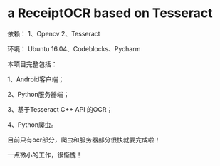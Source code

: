 # a ReceiptOCR based on Tesseract

依赖：
1、Opencv
2、Tesseract

环境： Ubuntu 16.04、Codeblocks、Pycharm

本项目完整包括：

1、Android客户端；

2、Python服务器端；

3、基于Tesseract C++ API 的OCR；

4、Python爬虫。

目前只有ocr部分，爬虫和服务器部分很快就要完成啦！

一点微小的工作，很惭愧！

